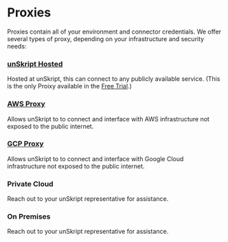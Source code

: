 # Proxies

Proxies contain all of your environment and connector credentials.  We offer several types of proxy, depending on your infrastructure and security needs:

### [unSkript Hosted](unskript-proxy.md)

Hosted at unSkript, this can connect to any publicly available service. (This is the only Proixy available in the [Free Trial](https://us.app.unskript.io/).)

### [AWS Proxy](aws-proxy.md)

Allows unSkript to to connect and interface with AWS infrastructure not exposed to the public internet.

### [GCP Proxy](gcp-proxy.md)

Allows unSkript to to connect and interface with Google Cloud infrastructure not exposed to the public internet.

### Private Cloud

Reach out to your unSkript representative for assistance.

### On Premises

Reach out to your unSkript representative for assistance.

